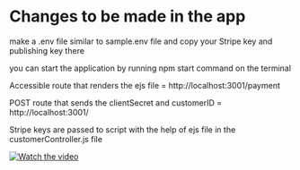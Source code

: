 
# Changes to be made in the app

make a .env file similar to sample.env file and copy your Stripe key and publishing key there

you can start the application by running npm start command on the terminal

Accessible route that renders the ejs file = http://localhost:3001/payment

POST route that sends the clientSecret and customerID = http://localhost:3001/

Stripe keys are passed to script with the help of ejs file in the customerController.js file 

[![Watch the video](/home/acer/coding/stripe/Example/Stripe.png)](https://www.loom.com/share/e40a41a946fa40d7aecf87445000a69e?sid=136ae109-8e15-40c0-b917-411f390ac3e0)

